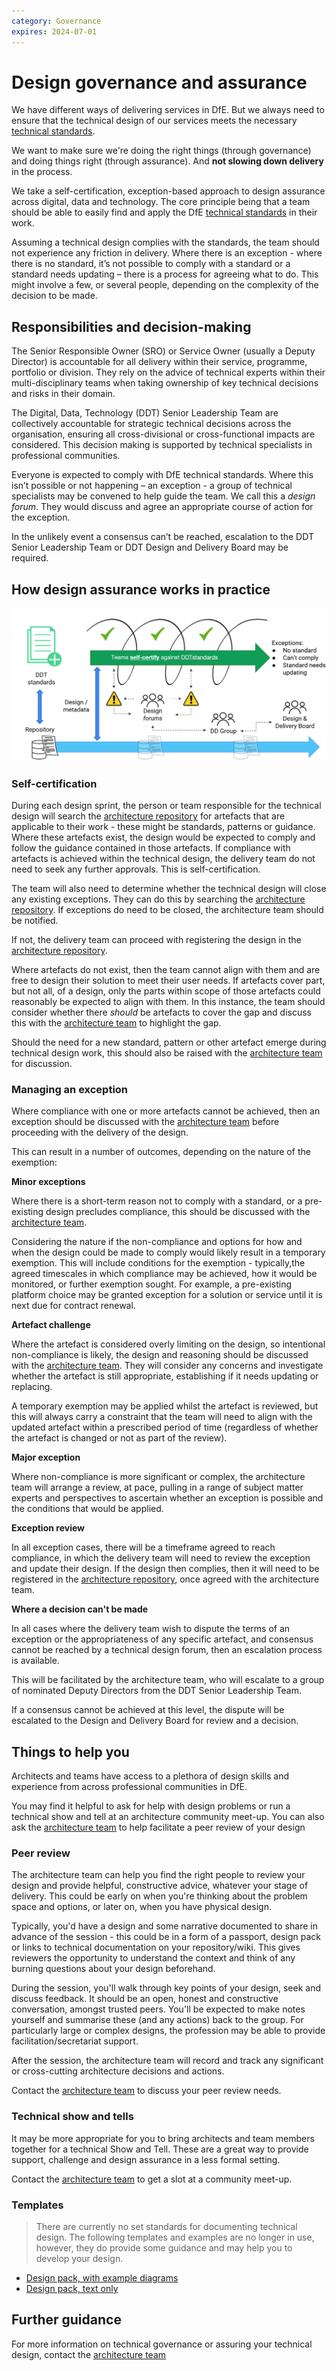 ```yaml
---
category: Governance
expires: 2024-07-01
---
```



# Design governance and assurance

We have different ways of delivering services in DfE. But we always need to ensure that the technical design of our services meets the necessary [technical standards](../../standards/technical-standards).

We want to make sure we're doing the right things (through governance) and doing things right (through assurance). And **not slowing down delivery** in the process.

We take a self-certification, exception-based approach to design assurance across digital, data and technology. The core principle being that a team should be able to easily find and apply the DfE [technical standards](../../standards/technical-standards) in their work.

Assuming a technical design complies with the standards, the team should not experience any friction in delivery. Where there is an exception - where there is no standard, it’s not possible to comply with a standard or a standard needs updating – there is a process for agreeing what to do. This might involve a few, or several people, depending on the complexity of the decision to be made.

## Responsibilities and decision-making

The Senior Responsible Owner (SRO) or Service Owner (usually a Deputy Director) is accountable for all delivery within their service, programme, portfolio or division. They rely on the advice of technical experts within their multi-disciplinary teams when taking ownership of key technical decisions and risks in their domain.

The Digital, Data, Technology (DDT) Senior Leadership Team are collectively accountable for strategic technical decisions across the organisation, ensuring all cross-divisional or cross-functional impacts are considered. This decision making is supported by technical specialists in professional communities.

Everyone is expected to comply with DfE technical standards. Where this isn’t possible or not happening – an exception - a group of technical specialists may be convened to help guide the team. We call this a *design forum*. They would discuss and agree an appropriate course of action for the exception.

In the unlikely event a consensus can’t be reached, escalation to the DDT Senior Leadership Team or DDT Design and Delivery Board may be required.


## How design assurance works in practice

![Image of exception-based-governance flow](../images/exception-based-governance.png)

### Self-certification

During each design sprint, the person or team responsible for the technical design will search the [architecture repository](https://educationgovuk.sharepoint.com/sites/gp/artefacts/Forms/AllItems.aspx) for artefacts that are applicable to their work - these might be standards, patterns or guidance. Where these artefacts exist, the design would be expected to comply and follow the guidance contained in those artefacts. If compliance with artefacts is achieved within the technical design, the delivery team do not need to seek any further approvals. This is self-certification.

The team will also need to determine whether the technical design will close any existing exceptions. They can do this by searching the [architecture repository](https://educationgovuk.sharepoint.com/sites/gp/artefacts/Forms/AllItems.aspx). If exceptions do need to be closed, the architecture team should be notified.

If not, the delivery team can proceed with registering the design in the [architecture repository](https://educationgovuk.sharepoint.com/sites/gp/artefacts/Forms/AllItems.aspx).

Where artefacts do not exist, then the team cannot align with them and are free to design their solution to meet their user needs. If artefacts cover part, but not all, of a design, only the parts within scope of those artefacts could reasonably be expected to align with them. In this instance, the team should consider whether there *should* be artefacts to cover the gap and discuss this with the [architecture team](mailto:architecture.profession@education.gov.uk) to highlight the gap.

Should the need for a new standard, pattern or other artefact emerge during technical design work, this should also be raised with the [architecture team](mailto:architecture.profession@education.gov.uk) for discussion.

### Managing an exception

Where compliance with one or more artefacts cannot be achieved, then an exception should be discussed with the [architecture team](mailto:architecture.profession@education.gov.uk) before proceeding with the delivery of the design.

This can result in a number of outcomes, depending on the nature of the exemption:

**Minor exceptions**

Where there is a short-term reason not to comply with a standard, or a pre-existing design precludes compliance, this should be discussed with the [architecture team](mailto:architecture.profession@education.gov.uk).

Considering the nature if the non-compliance and options for how and when the design could be made to comply would likely result in a temporary exemption. This will include conditions for the exemption - typically,the agreed timescales in which compliance may be achieved, how it would be monitored, or further exemption sought. For example, a pre-existing platform choice may be granted exception for a solution or service until it is next due for contract renewal.

**Artefact challenge**

Where the artefact is considered overly limiting on the design, so intentional non-compliance is likely, the design and reasoning should be discussed with the [architecture team](mailto:architecture.profession@education.gov.uk). They will consider any concerns and investigate whether the artefact is still appropriate, establishing if it needs updating or replacing. 

A temporary exemption may be applied whilst the artefact is reviewed, but this will always carry a constraint that the team will need to align with the updated artefact within a prescribed period of time (regardless of whether the artefact is changed or not as part of the review).

**Major exception**

Where non-compliance is more significant or complex, the architecture team will arrange a review, at pace, pulling in a range of subject matter experts and perspectives to ascertain whether an exception is possible and the conditions that would be applied.

**Exception review**

In all exception cases, there will be a timeframe agreed to reach compliance, in which the delivery team will need to review the exception and update their design. If the design then complies, then it will need to be registered in the [architecture repository](https://educationgovuk.sharepoint.com/sites/gp/artefacts/Forms/AllItems.aspx), once agreed with the architecture team. 

**Where a decision can't be made**

In all cases where the delivery team wish to dispute the terms of an exception or the appropriateness of any specific artefact, and consensus cannot be reached by a technical design forum, then an escalation process is available. 

This will be facilitated by the architecture team, who will escalate to a group of nominated Deputy Directors from the DDT Senior Leadership Team.

If a consensus cannot be achieved at this level, the dispute will be escalated to the Design and Delivery Board for review and a decision.


## Things to help you

Architects and teams have access to a plethora of design skills and experience from across professional communities in DfE. 

You may find it helpful to ask for help with design problems or run a technical show and tell at an architecture community meet-up. You can also ask the [architecture team](mailto:architecture.profession@education.gov.uk) to help facilitate a peer review of your design

### Peer review

The architecture team can help you find the right people to review your design and provide helpful, constructive advice, whatever your stage of delivery. This could be early on when you're thinking about the problem space and options, or later on, when you have physical design.

Typically, you'd have a design and some narrative documented to share in advance of the session - this could be in a form of a passport, design pack or links to technical documentation on your repository/wiki. This gives reviewers the opportunity to understand the context and think of any burning questions about your design beforehand.

During the session, you'll walk through key points of your design, seek and discuss feedback. It should be an open, honest and constructive conversation, amongst trusted peers. You'll be expected to make notes yourself and summarise these (and any actions) back to the group. For particularly large or complex designs, the profession may be able to provide facilitation/secretariat support.

After the session, the architecture team will record and track any significant or cross-cutting architecture decisions and actions.

Contact the [architecture team](mailto:architecture.profession@education.gov.uk) to discuss your peer review needs.

### Technical show and tells

It may be more appropriate for you to bring architects and team members together for a technical Show and Tell. These are a great way to provide support, challenge and design assurance in a less formal setting.

Contact the [architecture team](mailto:architecture.profession@education.gov.uk) to get a slot at a community meet-up.

### Templates

> There are currently no set standards for documenting technical design. The following templates and examples are no longer in use, however, they do provide some guidance and may help you to develop your design.

- [Design pack, with example diagrams](../documents/design-pack.docx)
- [Design pack, text only](../documents/design-pack-just-text.docx)

## Further guidance

For more information on technical governance or assuring your technical design, contact the [architecture team](mailto:architecture.profession@education.gov.uk)
